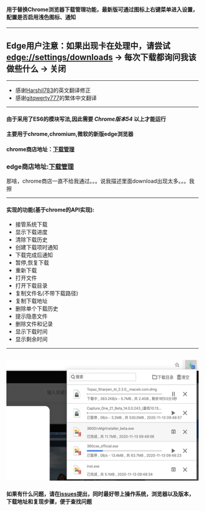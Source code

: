 #### 用于替换Chrome浏览器下载管理功能，最新版可通过图标上右键菜单进入设置，配置是否启用浅色图标、通知
---

## Edge用户注意：如果出现卡在处理中，请尝试 [edge://settings/downloads](edge://settings/downloads) -> 每次下载都询问我该做些什么 -> 关闭

---

+ 感谢[Harshil783](https://github.com/Harshil783)的英文翻译修正
+ 感谢[gitqwerty777](https://github.com/gitqwerty777)的繁体中文翻译

---
#### 由于采用了ES6的模块写法,因此需要 ***Chrome版本54*** 以上才能运行
#### 主要用于chrome,chromium,微软的新版edge浏览器
#### chrome商店地址：[下载管理](https://chrome.google.com/webstore/detail/%E4%B8%8B%E8%BD%BD%E7%AE%A1%E7%90%86/dgoaeahpciglgomkbmfblkcfanpfckhb) 
### edge商店地址:[下载管理](https://microsoftedge.microsoft.com/addons/detail/%E4%B8%8B%E8%BD%BD%E7%AE%A1%E7%90%86/oljecelfndgchlbkmodifnpodpialkjo)

那啥，chrome商店一直不给我通过。。。说我描述里面download出现太多。。。我擦
 
---
#### 实现的功能(基于chrome的API实现):
- 接管系统下载
- 显示下载进度
- 清除下载历史
- 创建下载项时通知
- 下载完成后通知
- 暂停,恢复下载
- 重新下载
- 打开文件
- 打开下载目录
- 复制文件名(不带下载路径)
- 复制下载地址
- 删除单个下载历史
- 提示隐患文件
- 删除文件和记录
- 显示下载时间
- 显示剩余时间
---
![预览图](/preview/1280%20800%202.png)
---
#### 如果有什么问题，请在[issues](https://github.com/yhl452493373/DownloadManager/issues)提出，同时最好带上操作系统，浏览器以及版本，下载地址和复现步骤，便于查找问题
